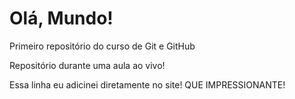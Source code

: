 # Olá, Mundo!
 Primeiro repositório do curso de Git e GitHub

Repositório durante uma aula ao vivo!

Essa linha eu adicinei diretamente no site! QUE IMPRESSIONANTE!
